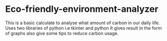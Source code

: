 # Eco-friendly-environment-analyzer
This is a basic calculate to analyse what amount of carbon in our daily life.
Uses two libraries of python i.e tkinter and python
It gives result in the form of graphs also give some tips to reduce carbon usage.
